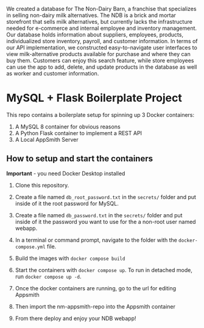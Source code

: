 We created a database for The Non-Dairy Barn, a franchise that specializes in selling non-dairy milk alternatives. The NDB is a brick and mortar storefront that sells milk alternatives, but currently lacks the infrastructure needed for e-commerce and internal employee and inventory management. Our database holds information about suppliers, employees, products, individualized store inventory, payroll, and customer information. In terms of our API implementation, we constructed easy-to-navigate user interfaces to view milk-alternative products available for purchase and where they can buy them. Customers can enjoy this search feature, while store employees can use the app to add, delete, and update products in the database as well as worker and customer information.

# MySQL + Flask Boilerplate Project

This repo contains a boilerplate setup for spinning up 3 Docker containers: 
1. A MySQL 8 container for obvious reasons
1. A Python Flask container to implement a REST API
1. A Local AppSmith Server

## How to setup and start the containers
**Important** - you need Docker Desktop installed

1. Clone this repository.  
1. Create a file named `db_root_password.txt` in the `secrets/` folder and put inside of it the root password for MySQL. 
1. Create a file named `db_password.txt` in the `secrets/` folder and put inside of it the password you want to use for the a non-root user named webapp. 
1. In a terminal or command prompt, navigate to the folder with the `docker-compose.yml` file.  
1. Build the images with `docker compose build`
1. Start the containers with `docker compose up`.  To run in detached mode, run `docker compose up -d`. 

1. Once the docker containers are running, go to the url for editing Appsmith 
1. Then import the nm-appsmith-repo into the Appsmith container
1. From there deploy and enjoy your NDB webapp!




